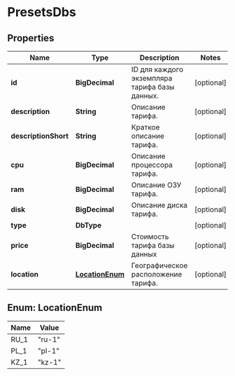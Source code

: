 

# PresetsDbs


## Properties

| Name | Type | Description | Notes |
|------------ | ------------- | ------------- | -------------|
|**id** | **BigDecimal** | ID для каждого экземпляра тарифа базы данных. |  [optional] |
|**description** | **String** | Описание тарифа. |  [optional] |
|**descriptionShort** | **String** | Краткое описание тарифа. |  [optional] |
|**cpu** | **BigDecimal** | Описание процессора тарифа. |  [optional] |
|**ram** | **BigDecimal** | Описание ОЗУ тарифа. |  [optional] |
|**disk** | **BigDecimal** | Описание диска тарифа. |  [optional] |
|**type** | **DbType** |  |  [optional] |
|**price** | **BigDecimal** | Стоимость тарифа базы данных |  [optional] |
|**location** | [**LocationEnum**](#LocationEnum) | Географическое расположение тарифа. |  [optional] |



## Enum: LocationEnum

| Name | Value |
|---- | -----|
| RU_1 | &quot;ru-1&quot; |
| PL_1 | &quot;pl-1&quot; |
| KZ_1 | &quot;kz-1&quot; |



